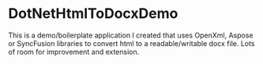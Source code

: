 # DotNetHtmlToDocxDemo
This is a demo/boilerplate application I created that uses OpenXml, Aspose or SyncFusion libraries to convert html to a readable/writable docx file. Lots of room for improvement and extension.
